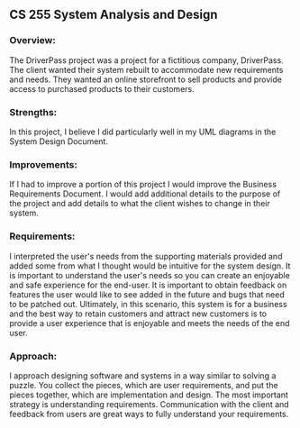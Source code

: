<h2>CS 255 System Analysis and Design</h2>
<h3>Overview:</h3>
<p>The DriverPass project was a project for a fictitious company, DriverPass. The client wanted their system rebuilt to accommodate new requirements and needs. They wanted an online storefront to sell products and provide access to purchased products to their customers.</p>
<h3>Strengths:</h3>
<p>In this project, I believe I did particularly well in my UML diagrams in the System Design Document.</p>
<h3>Improvements:</h3>
<p>If I had to improve a portion of this project I would improve the Business Requirements Document. I would add additional details to the purpose of the project and add details to what the client wishes to change in their system.</p>
<h3>Requirements:</h3>
<p>I interpreted the user's needs from the supporting materials provided and added some from what I thought would be intuitive for the system design. It is important to understand the user's needs so you can create an enjoyable and safe experience for the end-user. It is important to obtain feedback on features the user would like to see added in the future and bugs that need to be patched out. Ultimately, in this scenario, this system is for a business and the best way to retain customers and attract new customers is to provide a user experience that is enjoyable and meets the needs of the end user.</p>
<h3>Approach:</h3>
<p>I approach designing software and systems in a way similar to solving a puzzle. You collect the pieces, which are user requirements, and put the pieces together, which are implementation and design. The most important strategy is understanding requirements. Communication with the client and feedback from users are great ways to fully understand your requirements.</p>
